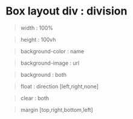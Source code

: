 # Box layout div : division

> width : 100%

> height : 100vh

> background-color : name

> background-image : url

> background : both

> float : direction [left,right,none]

> clear : both

> margin [top,right,bottom,left]
